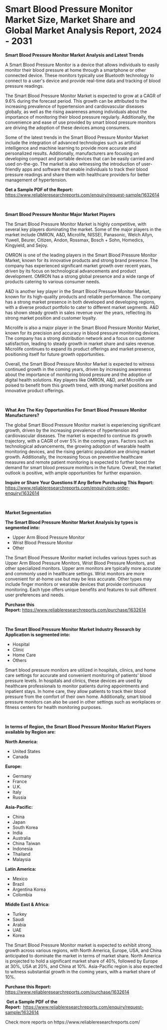 <p><h1>Smart Blood Pressure Monitor Market Size, Market Share and Global Market Analysis Report, 2024 - 2031</h1></p><p><strong>Smart Blood Pressure Monitor Market Analysis and Latest Trends</strong></p>
<p><p>A Smart Blood Pressure Monitor is a device that allows individuals to easily monitor their blood pressure at home through a smartphone or other connected device. These monitors typically use Bluetooth technology to connect to a user's device and provide real-time data and tracking of blood pressure readings.</p><p>The Smart Blood Pressure Monitor Market is expected to grow at a CAGR of 9.6% during the forecast period. This growth can be attributed to the increasing prevalence of hypertension and cardiovascular diseases globally, as well as the rising awareness among individuals about the importance of monitoring their blood pressure regularly. Additionally, the convenience and ease of use provided by smart blood pressure monitors are driving the adoption of these devices among consumers.</p><p>Some of the latest trends in the Smart Blood Pressure Monitor Market include the integration of advanced technologies such as artificial intelligence and machine learning to provide more accurate and personalized results. Additionally, manufacturers are focusing on developing compact and portable devices that can be easily carried and used on-the-go. The market is also witnessing the introduction of user-friendly apps and software that enable individuals to track their blood pressure readings and share them with healthcare providers for better management of hypertension.</p></p>
<p><strong>Get a Sample PDF of the Report:&nbsp;</strong> <a href="https://www.reliableresearchreports.com/enquiry/request-sample/1632614">https://www.reliableresearchreports.com/enquiry/request-sample/1632614</a></p>
<p>&nbsp;</p>
<p><strong>Smart Blood Pressure Monitor Major Market Players</strong></p>
<p><p>The Smart Blood Pressure Monitor Market is highly competitive, with several key players dominating the market. Some of the major players in the market include OMRON, A&D, Microlife, NISSEI, Panasonic, Welch Allyn, Yuwell, Beurer, Citizen, Andon, Rossmax, Bosch + Sohn, Homedics, Kingyield, and Sejoy.</p><p>OMRON is one of the leading players in the Smart Blood Pressure Monitor Market, known for its innovative products and strong brand presence. The company has experienced significant market growth over recent years, driven by its focus on technological advancements and product development. OMRON has a strong global presence and a wide range of products catering to various consumer needs.</p><p>A&D is another key player in the Smart Blood Pressure Monitor Market, known for its high-quality products and reliable performance. The company has a strong market presence in both developed and developing regions, with a diverse product portfolio to cater to different market segments. A&D has shown steady growth in sales revenue over the years, reflecting its strong market position and customer loyalty.</p><p>Microlife is also a major player in the Smart Blood Pressure Monitor Market, known for its precision and accuracy in blood pressure monitoring devices. The company has a strong distribution network and a focus on customer satisfaction, leading to steady growth in market share and sales revenue. Microlife continues to expand its product offerings and market presence, positioning itself for future growth opportunities.</p><p>Overall, the Smart Blood Pressure Monitor Market is expected to witness continued growth in the coming years, driven by increasing awareness about the importance of monitoring blood pressure and the adoption of digital health solutions. Key players like OMRON, A&D, and Microlife are poised to benefit from this growth trend, with strong market positions and innovative product offerings.</p></p>
<p>&nbsp;</p>
<p><strong>What Are The Key Opportunities For Smart Blood Pressure Monitor Manufacturers?</strong></p>
<p><p>The global Smart Blood Pressure Monitor market is experiencing significant growth, driven by the increasing prevalence of hypertension and cardiovascular diseases. The market is expected to continue its growth trajectory, with a CAGR of over 5% in the coming years. Factors such as technological advancements, the growing adoption of wearable health monitoring devices, and the rising geriatric population are driving market growth. Additionally, the increasing focus on preventive healthcare measures and remote patient monitoring is expected to further boost the demand for smart blood pressure monitors in the future. Overall, the market outlook is positive, with ample opportunities for further expansion.</p></p>
<p><strong>Inquire or Share Your Questions If Any Before Purchasing This Report:</strong> <a href="https://www.reliableresearchreports.com/enquiry/pre-order-enquiry/1632614">https://www.reliableresearchreports.com/enquiry/pre-order-enquiry/1632614</a></p>
<p>&nbsp;</p>
<p><strong>Market Segmentation</strong></p>
<p><strong>The Smart Blood Pressure Monitor Market Analysis by types is segmented into:</strong></p>
<p><ul><li>Upper Arm Blood Pressure Monitor</li><li>Wrist Blood Pressure Monitor</li><li>Other</li></ul></p>
<p><p>The Smart Blood Pressure Monitor market includes various types such as Upper Arm Blood Pressure Monitors, Wrist Blood Pressure Monitors, and other specialized monitors. Upper arm monitors are typically more accurate and commonly used in healthcare settings. Wrist monitors are more convenient for at-home use but may be less accurate. Other types may include finger monitors or wearable devices that provide continuous monitoring. Each type offers unique benefits and features to suit different user preferences and needs.</p></p>
<p><strong>Purchase this Report:&nbsp;</strong><a href="https://www.reliableresearchreports.com/purchase/1632614">https://www.reliableresearchreports.com/purchase/1632614</a></p>
<p>&nbsp;</p>
<p><strong>The Smart Blood Pressure Monitor Market Industry Research by Application is segmented into:</strong></p>
<p><ul><li>Hospital</li><li>Clinic</li><li>Home Care</li><li>Others</li></ul></p>
<p><p>Smart blood pressure monitors are utilized in hospitals, clinics, and home care settings for accurate and convenient monitoring of patients' blood pressure levels. In hospitals and clinics, these devices are used by healthcare professionals to monitor patients during appointments and inpatient stays. In home care, they allow patients to track their blood pressure from the comfort of their own home. Additionally, smart blood pressure monitors can also be used in other settings such as workplaces or fitness centers for health monitoring purposes.</p></p>
<p>&nbsp;</p>
<p><strong>In terms of Region, the Smart Blood Pressure Monitor Market Players available by Region are:</strong></p>
<p>
    <p> <strong> North America: </strong>
        <ul>
            <li>United States</li>
            <li>Canada</li>
        </ul>
        </p> 
    <p> <strong> Europe: </strong>
        <ul>
            <li>Germany</li>
            <li>France</li>
            <li>U.K.</li>
            <li>Italy</li>
            <li>Russia</li>
        </ul>
        </p> 
    <p> <strong> Asia-Pacific: </strong>
        <ul>
            <li>China</li>
            <li>Japan</li>
            <li>South Korea</li>
            <li>India</li>
            <li>Australia</li>
            <li>China Taiwan</li>
            <li>Indonesia</li>
            <li>Thailand</li>
            <li>Malaysia</li>
        </ul>
        </p> 
    <p> <strong> Latin America: </strong>
        <ul>
            <li>Mexico</li>
            <li>Brazil</li>
            <li>Argentina Korea</li>
            <li>Colombia</li>
        </ul>
        </p> 
    <p> <strong> Middle East & Africa: </strong>
        <ul>
            <li>Turkey</li>
            <li>Saudi</li>
            <li>Arabia</li>
            <li>UAE</li>
            <li>Korea</li>
        </ul>
    </p>
    </p>
<p><p>The Smart Blood Pressure Monitor market is expected to exhibit strong growth across various regions, with North America, Europe, USA, and China anticipated to dominate the market in terms of market share. North America is projected to hold a significant market share of 40%, followed by Europe at 30%, USA at 20%, and China at 10%. Asia-Pacific region is also expected to witness substantial growth in the coming years, with a market share of 10%.</p></p>
<p><strong>Purchase this Report: </strong><a href="https://www.reliableresearchreports.com/purchase/1632614">https://www.reliableresearchreports.com/purchase/1632614</a></p>
<p>&nbsp;<strong>Get a Sample PDF of the Report:&nbsp;&nbsp;</strong><a href="https://www.reliableresearchreports.com/enquiry/request-sample/1632614">https://www.reliableresearchreports.com/enquiry/request-sample/1632614</a></p>
<p><strong></strong></p>
<p>Check more reports on https://www.reliableresearchreports.com/</p>